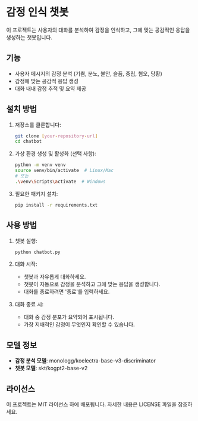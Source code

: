 # 감정 인식 챗봇

이 프로젝트는 사용자의 대화를 분석하여 감정을 인식하고, 그에 맞는 공감적인 응답을 생성하는 챗봇입니다.

## 기능

- 사용자 메시지의 감정 분석 (기쁨, 분노, 불안, 슬픔, 중립, 혐오, 당황)
- 감정에 맞는 공감적 응답 생성
- 대화 내내 감정 추적 및 요약 제공

## 설치 방법

1. 저장소를 클론합니다:
   ```bash
   git clone [your-repository-url]
   cd chatbot
   ```

2. 가상 환경 생성 및 활성화 (선택 사항):
   ```bash
   python -m venv venv
   source venv/bin/activate  # Linux/Mac
   # 또는
   .\venv\Scripts\activate  # Windows
   ```

3. 필요한 패키지 설치:
   ```bash
   pip install -r requirements.txt
   ```

## 사용 방법

1. 챗봇 실행:
   ```bash
   python chatbot.py
   ```

2. 대화 시작:
   - 챗봇과 자유롭게 대화하세요.
   - 챗봇이 자동으로 감정을 분석하고 그에 맞는 응답을 생성합니다.
   - 대화를 종료하려면 '종료'를 입력하세요.

3. 대화 종료 시:
   - 대화 중 감정 분포가 요약되어 표시됩니다.
   - 가장 지배적인 감정이 무엇인지 확인할 수 있습니다.

## 모델 정보

- **감정 분석 모델**: monologg/koelectra-base-v3-discriminator
- **챗봇 모델**: skt/kogpt2-base-v2

## 라이선스

이 프로젝트는 MIT 라이선스 하에 배포됩니다. 자세한 내용은 LICENSE 파일을 참조하세요.
